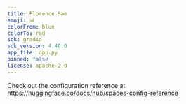 ```yaml
---
title: Florence Sam
emoji: 📊
colorFrom: blue
colorTo: red
sdk: gradio
sdk_version: 4.40.0
app_file: app.py
pinned: false
license: apache-2.0
---
```


Check out the configuration reference at https://huggingface.co/docs/hub/spaces-config-reference
